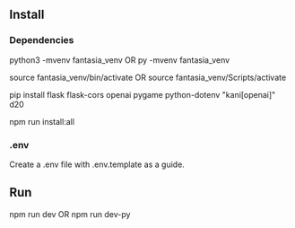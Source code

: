 ## Install
### Dependencies
python3 -mvenv fantasia_venv 
OR 
py -mvenv fantasia_venv

source fantasia_venv/bin/activate 
OR 
source fantasia_venv/Scripts/activate

pip install flask flask-cors openai pygame python-dotenv "kani[openai]" d20

npm run install:all

### .env
Create a .env file with .env.template as a guide.

## Run
npm run dev
OR
npm run dev-py
